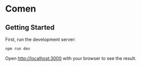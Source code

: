 # Comen

## Getting Started

First, run the development server:

```bash
npm run dev
```

Open [http://localhost:3000](http://localhost:3000) with your browser to see the result.



